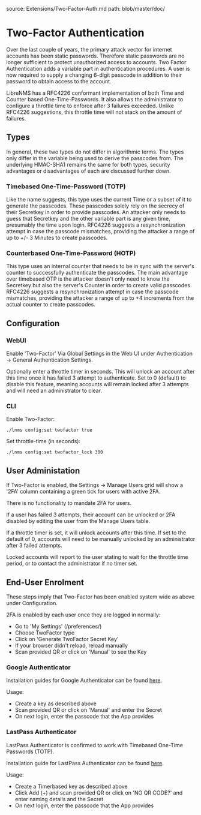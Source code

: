 source: Extensions/Two-Factor-Auth.md
path: blob/master/doc/

# Two-Factor Authentication

Over the last couple of years, the primary attack vector for internet
accounts has been static passwords. Therefore static passwords are no
longer sufficient to protect unauthorized access to accounts. Two
Factor Authentication adds a variable part in authentication
procedures. A user is now required to supply a changing 6-digit
passcode in addition to their password to obtain access to the account.

LibreNMS has a RFC4226 conformant implementation of both Time and Counter
based One-Time-Passwords. It also allows the administrator to
configure a throttle time to enforce after 3 failures exceeded. Unlike
RFC4226 suggestions, this throttle time will not stack on the amount of
failures.

## Types

In general, these two types do not differ in algorithmic terms.
The types only differ in the variable being used to derive the passcodes from.
The underlying HMAC-SHA1 remains the same for both types, security
advantages or disadvantages of each are discussed further down.

### Timebased One-Time-Password (TOTP)

Like the name suggests, this type uses the current Time or a subset of
it to generate the passcodes. These passcodes solely rely on the
secrecy of their Secretkey in order to provide passcodes. An attacker
only needs to guess that Secretkey and the other variable part is any
given time, presumably the time upon login. RFC4226 suggests a
resynchronization attempt in case the passcode mismatches, providing
the attacker a range of up to +/- 3 Minutes to create passcodes.

### Counterbased One-Time-Password (HOTP)

This type uses an internal counter that needs to be in sync with the
server's counter to successfully authenticate the passcodes. The main
advantage over timebased OTP is the attacker doesn't only need to know
the Secretkey but also the server's Counter in order to create valid
passcodes. RFC4226 suggests a resynchronization attempt in case the
passcode mismatches, providing the attacker a range of up to +4
increments from the actual counter to create passcodes.

## Configuration

### WebUI

Enable 'Two-Factor' Via Global Settings in the Web UI under
Authentication -> General Authentication Settings.

Optionally enter a throttle timer in seconds. This will unlock an account 
after this time once it has failed 3 attempt to authenticate. Set to 0 (default) 
to disable this feature, meaning accounts will remain locked after 3 attempts 
and will need an administrator to clear.

### CLI

Enable Two-Factor:

`./lnms config:set twofactor true`


Set throttle-time (in seconds):

`./lnms config:set twofactor_lock 300`

## User Administation

If Two-Factor is enabled, the Settings -> Manage Users grid will show a '2FA' column 
containing a green tick for users with active 2FA.

There is no functionality to mandate 2FA for users.

If a user has failed 3 attempts, their account can be unlocked or 2FA disabled by 
editing the user from the Manage Users table.

If a throttle timer is set, it will unlock accounts after this time. If set to the 
default of 0, accounts will need to be manually unlocked by an administrator after 3 
failed attempts.

Locked accounts will report to the user stating to wait for the throttle time period,
or to contact the administrator if no timer set.

## End-User Enrolment

These steps imply that Two-Factor has been enabled system wide as above under Configuration.

2FA is enabled by each user once they are logged in normally:

- Go to 'My Settings' (/preferences/)
- Choose TwoFactor type
- Click on 'Generate TwoFactor Secret Key'
- If your browser didn't reload, reload manually
- Scan provided QR or click on 'Manual' to see the Key

### Google Authenticator

Installation guides for Google Authenticator can be found [here](https://support.google.com/accounts/answer/1066447?hl=en).

Usage:

- Create a key as described above
- Scan provided QR or click on 'Manual' and enter the Secret
- On next login, enter the passcode that the App provides

### LastPass Authenticator

LastPass Authenticator is confirmed to work with Timebased One-Time Passwords (TOTP).

Installation guide for LastPass Authenticator can be found [here](https://support.logmeininc.com/lastpass/help/lastpass-authenticator-lp030014).

Usage:

- Create a Timerbased key as described above
- Click Add (+) and scan provided QR or click on 'NO QR CODE?' and enter naming details and the Secret
- On next login, enter the passcode that the App provides

